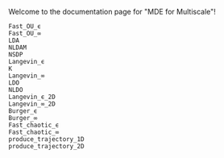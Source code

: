 Welcome to the documentation page for "MDE for Multiscale"!

```@docs
Fast_OU_ϵ
Fast_OU_∞
LDA
NLDAM
NSDP
Langevin_ϵ
K
Langevin_∞
LDO
NLDO
Langevin_ϵ_2D
Langevin_∞_2D
Burger_ϵ
Burger_∞
Fast_chaotic_ϵ
Fast_chaotic_∞
produce_trajectory_1D
produce_trajectory_2D
```